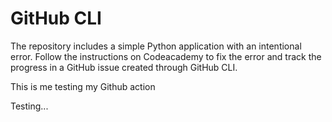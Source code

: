 # GitHub CLI

The repository includes a simple Python application with an intentional error. Follow the instructions on Codeacademy to fix the error and track the progress in a GitHub issue created through GitHub CLI.

This is me testing my Github action

Testing...

